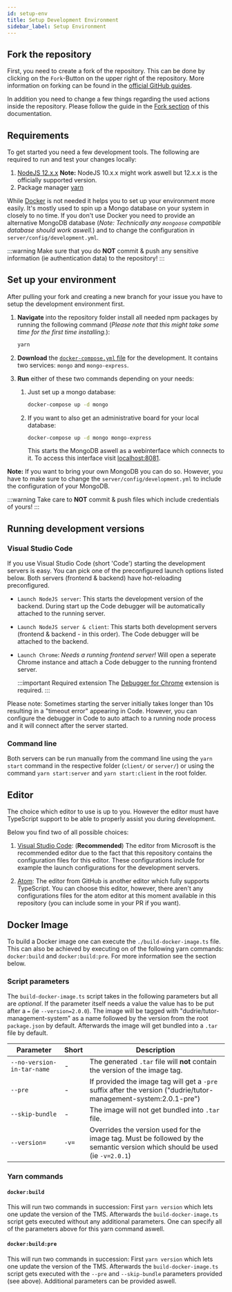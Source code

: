 ```yaml
---
id: setup-env
title: Setup Development Environment
sidebar_label: Setup Environment
---
```


## Fork the repository

First, you need to create a fork of the repository.
This can be done by clicking on the `Fork`-Button on the upper right of the repository.
More information on forking can be found in the [official GitHub guides](https://docs.github.com/en/free-pro-team@latest/github/getting-started-with-github/fork-a-repo).

In addition you need to change a few things regarding the used actions inside the repository. Please follow the guide in the [Fork section][fork-doc] of this documentation.

## Requirements

To get started you need a few development tools. The following are required to run and test your changes locally:

1. [NodeJS 12.x.x](https://nodejs.org)
   **Note:** NodeJS 10.x.x might work aswell but 12.x.x is the officially supported version.
2. Package manager [yarn](https://yarnpkg.com)

While [Docker](https://docs.docker.com/install/) is not needed it helps you to set up your environment more easily. It's mostly used to spin up a Mongo database on your system in closely to no time. If you don't use Docker you need to provide an alternative MongoDB database (_Note: Technically any `mongoose` compatible database should work aswell._) and to change the configuration in `server/config/development.yml`.

:::warning
Make sure that you do **NOT** commit & push any sensitive information (ie authentication data) to the repository!
:::

## Set up your environment

After pulling your fork and creating a new branch for your issue you have to setup the development environment first.

1. **Navigate** into the repository folder install all needed npm packages by running the following command (_Please note that this might take some time for the first time installing._):

   ```sh
   yarn
   ```

1. **Download** the [`docker-compose.yml` file](../assets/dev/docker-compose.yml) for the development. It contains two services: `mongo` and `mongo-express`.

1. **Run** either of these two commands depending on your needs:

   1. Just set up a mongo database:

      ```sh
      docker-compose up -d mongo
      ```

   1. If you want to also get an administrative board for your local database:
      ```sh
      docker-compose up -d mongo mongo-express
      ```
      This starts the MongoDB aswell as a webinterface which connects to it. To access this interface visit [localhost:8081](localhost:8081).

**Note:** If you want to bring your own MongoDB you can do so. However, you have to make sure to change the `server/config/development.yml` to include the configuration of your MongoDB.

:::warning
Take care to **NOT** commit & push files which include credentials of yours!
:::

## Running development versions

### Visual Studio Code

If you use Visual Studio Code (short 'Code') starting the development servers is easy. You can pick one of the preconfigured launch options listed below. Both servers (frontend & backend) have hot-reloading preconfigured.

- `Launch NodeJS server`: This starts the development version of the backend. During start up the Code debugger will be automatically attached to the running server.
- `Launch NodeJS server & client`: This starts both development servers (frontend & backend - in this order). The Code debugger will be attached to the backend.
- `Launch Chrome`: _Needs a running frontend server!_ Will open a seperate Chrome instance and attach a Code debugger to the running frontend server.

  :::important Required extension
  The [Debugger for Chrome](https://marketplace.visualstudio.com/items?itemName=msjsdiag.debugger-for-chrome) extension is required.
  :::

Please note: Sometimes starting the server initially takes longer than 10s resulting in a "timeout error" appearing in Code. However, you can configure the debugger in Code to auto attach to a running node process and it will connect after the server started.

### Command line

Both servers can be run manually from the command line using the `yarn start` command in the respective folder (`client/` or `server/`) or using the command `yarn start:server` and `yarn start:client` in the root folder.

## Editor

The choice which editor to use is up to you. However the editor must have TypeScript support to be able to properly assist you during development.

Below you find two of all possible choices:

1. [Visual Studio Code](https://code.visualstudio.com/):
   (**Recommended**) The editor from Microsoft is the recommended editor due to the fact that this repository contains the configuration files for this editor. These configurations include for example the launch configurations for the development servers.

2. [Atom](https://atom.io/):
   The editor from GitHub is another editor which fully supports TypeScript. You can choose this editor, however, there aren't any configurations files for the atom editor at this moment available in this repository (you can include some in your PR if you want).

## Docker Image

To build a Docker image one can execute the `./build-docker-image.ts` file. This can also be achieved by executing on of the following yarn commands: `docker:build` and `docker:build:pre`. For more information see the section below.

### Script parameters

The `build-docker-image.ts` script takes in the following parameters but all are _optional_. If the parameter itself needs a value the value has to be put after a `=` (ie `--version=2.0.0`). The image will be tagged with "dudrie/tutor-management-system" as a name followed by the version from the root `package.json` by default. Afterwards the image will get bundled into a `.tar` file by default.

| Parameter                  | Short | Description                                                                                                                 |
| -------------------------- | ----- | --------------------------------------------------------------------------------------------------------------------------- |
| `--no-version-in-tar-name` | -     | The generated `.tar` file will **not** contain the version of the image tag.                                                |
| `--pre`                    | -     | If provided the image tag will get a `-pre` suffix after the version ("dudrie/tutor-management-system:2.0.1-pre")           |
| `--skip-bundle`            | -     | The image will not get bundled into `.tar` file.                                                                            |
| `--version=`               | `-v=` | Overrides the version used for the image tag. Must be followed by the semantic version which should be used (ie `-v=2.0.1`) |

### Yarn commands

#### `docker:build`

This will run two commands in succession: First `yarn version` which lets one update the version of the TMS. Afterwards the `build-docker-image.ts` script gets executed without any additional parameters. One can specify all of the parameters above for this yarn command aswell.

#### `docker:build:pre`

This will run two commands in succession: First `yarn version` which lets one update the version of the TMS. Afterwards the `build-docker-image.ts` script gets executed with the `--pre` and `--skip-bundle` parameters provided (see above). Additional parameters can be provided aswell.

[fork-doc]: ./fork
